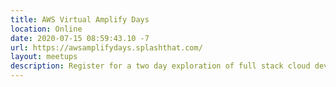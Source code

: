 ```yaml
---
title: AWS Virtual Amplify Days
location: Online
date: 2020-07-15 08:59:43.10 -7
url: https://awsamplifydays.splashthat.com/
layout: meetups
description: Register for a two day exploration of full stack cloud development with AWS Amplify, a set of tools and services to build secure, scalable cloud-powered mobile and web applications.
---
```

